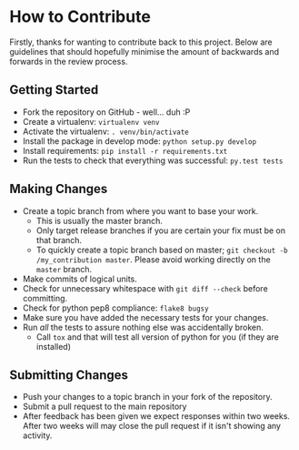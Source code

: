 # How to Contribute

Firstly, thanks for wanting to contribute back to this project. Below are
guidelines that should hopefully minimise the amount of backwards and forwards
in the review process.

## Getting Started

* Fork the repository on GitHub - well... duh :P
* Create a virtualenv: `virtualenv venv`
* Activate the virtualenv: `. venv/bin/activate`
* Install the package in develop mode: `python setup.py develop`
* Install requirements: `pip install -r requirements.txt`
* Run the tests to check that everything was successful: `py.test tests`

## Making Changes

* Create a topic branch from where you want to base your work.
  * This is usually the master branch.
  * Only target release branches if you are certain your fix must be on that
    branch.
  * To quickly create a topic branch based on master; `git checkout -b
    /my_contribution master`. Please avoid working directly on the
    `master` branch.
* Make commits of logical units.
* Check for unnecessary whitespace with `git diff --check` before committing.
* Check for python pep8 compliance: `flake8 bugsy`
* Make sure you have added the necessary tests for your changes.
* Run _all_ the tests to assure nothing else was accidentally broken.
  * Call `tox` and that will test all version of python for you (if they are installed)


## Submitting Changes

* Push your changes to a topic branch in your fork of the repository.
* Submit a pull request to the main repository
* After feedback has been given we expect responses within two weeks. After two
  weeks will may close the pull request if it isn't showing any activity.
